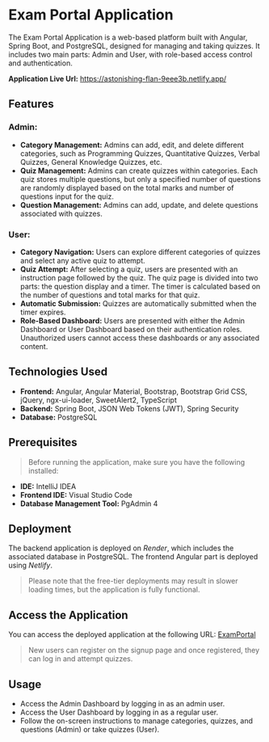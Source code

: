 # **Exam Portal Application**

The Exam Portal Application is a web-based platform built with Angular, Spring Boot, and PostgreSQL, designed for managing and taking quizzes. It includes two main parts: Admin and User, with role-based access control and authentication.

**Application Live Url:** https://astonishing-flan-9eee3b.netlify.app/

## Features
### Admin:
- **Category Management:** Admins can add, edit, and delete different categories, such as Programming Quizzes, Quantitative Quizzes, Verbal Quizzes, General Knowledge Quizzes, etc.
- **Quiz Management:** Admins can create quizzes within categories. Each quiz stores multiple questions, but only a specified number of questions are randomly displayed based on the total marks and number of questions input for the quiz.
- **Question Management:** Admins can add, update, and delete questions associated with quizzes.

### User:
- **Category Navigation:** Users can explore different categories of quizzes and select any active quiz to attempt.
- **Quiz Attempt:** After selecting a quiz, users are presented with an instruction page followed by the quiz. The quiz page is divided into two parts: the question display and a timer. The timer is calculated based on the number of questions and total marks for that quiz.
- **Automatic Submission:** Quizzes are automatically submitted when the timer expires.
- **Role-Based Dashboard:** Users are presented with either the Admin Dashboard or User Dashboard based on their authentication roles. Unauthorized users cannot access these dashboards or any associated content.

## Technologies Used
- **Frontend:** Angular, Angular Material, Bootstrap, Bootstrap Grid CSS, jQuery, ngx-ui-loader, SweetAlert2, TypeScript
- **Backend:** Spring Boot, JSON Web Tokens (JWT), Spring Security
- **Database:** PostgreSQL

## Prerequisites
>Before running the application, make sure you have the following installed:
- **IDE:** IntelliJ IDEA
- **Frontend IDE:** Visual Studio Code
- **Database Management Tool:** PgAdmin 4

## Deployment
The backend application is deployed on _Render_, which includes the associated database in PostgreSQL. The frontend Angular part is deployed using _Netlify_.
>Please note that the free-tier deployments may result in slower loading times, but the application is fully functional.

## Access the Application
You can access the deployed application at the following URL: [ExamPortal](https://astonishing-flan-9eee3b.netlify.app/)
>New users can register on the signup page and once registered, they can log in and attempt quizzes.

## Usage
- Access the Admin Dashboard by logging in as an admin user.
- Access the User Dashboard by logging in as a regular user.
- Follow the on-screen instructions to manage categories, quizzes, and questions (Admin) or take quizzes (User).
